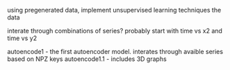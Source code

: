 using pregenerated data, implement unsupervised learning techniques the data

interate through combinations of series? probably start with time vs x2 and time vs y2

autoencode1 - the first autoencoder model. interates through avaible series based on NPZ keys
autoencode1.1 - includes 3D graphs
